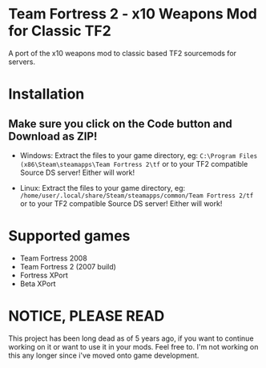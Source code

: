 # Team Fortress 2 - x10 Weapons Mod for Classic TF2
A port of the x10 weapons mod to classic based TF2 sourcemods for servers.

# Installation

## Make sure you click on the Code button and Download as ZIP!

- Windows: 
Extract the files to your game directory, eg: ``C:\Program Files (x86\Steam\steamapps\Team Fortress 2\tf`` or to your TF2 compatible Source DS server! Either will work!

- Linux:
Extract the files to your game directory, eg: ``/home/user/.local/share/Steam/steamapps/common/Team Fortress 2/tf`` or to your TF2 compatible Source DS server! Either will work!

# Supported games
- Team Fortress 2008
- Team Fortress 2 (2007 build)
- Fortress XPort
- Beta XPort
  
# NOTICE, PLEASE READ
This project has been long dead as of 5 years ago, if you want to continue working on it or want to use it in your mods. Feel free to.
I'm not working on this any longer since i've moved onto game development.
